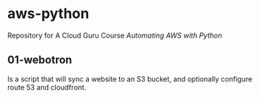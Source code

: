 # aws-python

Repository for A Cloud Guru Course *Automating AWS with Python*

## 01-webotron

Is a script that will sync a website to an S3 bucket, and optionally configure route 53 and cloudfront.
